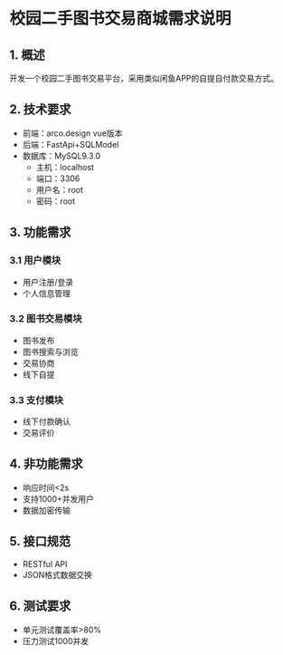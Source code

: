 # 校园二手图书交易商城需求说明

## 1. 概述
开发一个校园二手图书交易平台，采用类似闲鱼APP的自提自付款交易方式。

## 2. 技术要求
- 前端：arco.design vue版本
- 后端：FastApi+SQLModel
- 数据库：MySQL9.3.0
  - 主机：localhost
  - 端口：3306
  - 用户名：root
  - 密码：root

## 3. 功能需求
### 3.1 用户模块
- 用户注册/登录
- 个人信息管理

### 3.2 图书交易模块
- 图书发布
- 图书搜索与浏览
- 交易协商
- 线下自提

### 3.3 支付模块
- 线下付款确认
- 交易评价

## 4. 非功能需求
- 响应时间<2s
- 支持1000+并发用户
- 数据加密传输

## 5. 接口规范
- RESTful API
- JSON格式数据交换

## 6. 测试要求
- 单元测试覆盖率>80%
- 压力测试1000并发